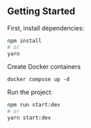 ## Getting Started

First, install dependencies:

```bash
npm install
# or
yarn
```

Create Docker containers

`docker compose up -d`

Run the project:

```bash
npm run start:dev
# or
yarn start:dev
```
